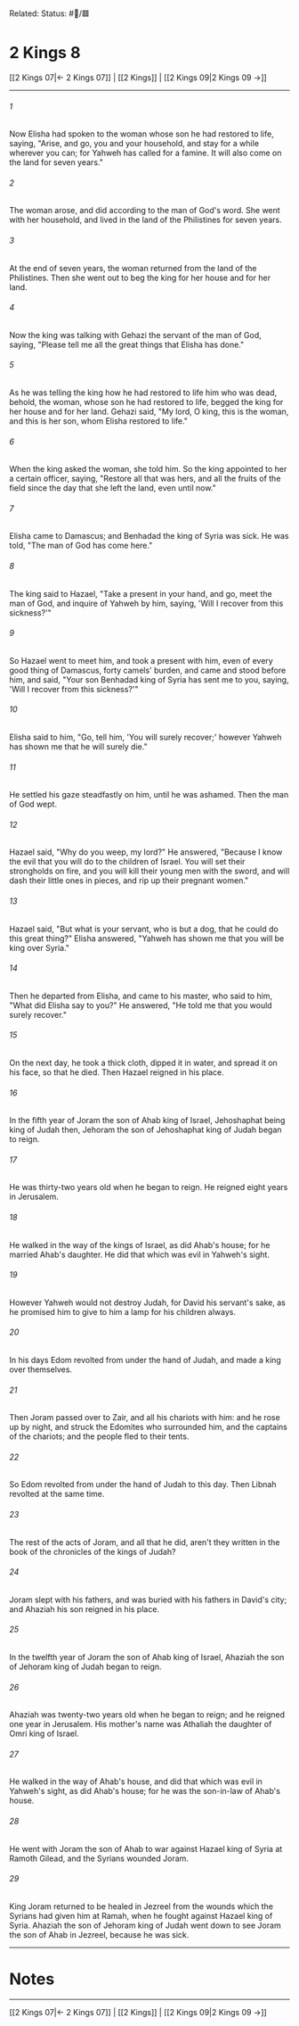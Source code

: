 Related:
Status: #📖/🟥
# 2 Kings 8

[[2 Kings 07|← 2 Kings 07]] | [[2 Kings]] | [[2 Kings 09|2 Kings 09 →]]
***



###### 1 
Now Elisha had spoken to the woman whose son he had restored to life, saying, "Arise, and go, you and your household, and stay for a while wherever you can; for Yahweh has called for a famine. It will also come on the land for seven years." 

###### 2 
The woman arose, and did according to the man of God's word. She went with her household, and lived in the land of the Philistines for seven years. 

###### 3 
At the end of seven years, the woman returned from the land of the Philistines. Then she went out to beg the king for her house and for her land. 

###### 4 
Now the king was talking with Gehazi the servant of the man of God, saying, "Please tell me all the great things that Elisha has done." 

###### 5 
As he was telling the king how he had restored to life him who was dead, behold, the woman, whose son he had restored to life, begged the king for her house and for her land. Gehazi said, "My lord, O king, this is the woman, and this is her son, whom Elisha restored to life." 

###### 6 
When the king asked the woman, she told him. So the king appointed to her a certain officer, saying, "Restore all that was hers, and all the fruits of the field since the day that she left the land, even until now." 

###### 7 
Elisha came to Damascus; and Benhadad the king of Syria was sick. He was told, "The man of God has come here." 

###### 8 
The king said to Hazael, "Take a present in your hand, and go, meet the man of God, and inquire of Yahweh by him, saying, 'Will I recover from this sickness?'" 

###### 9 
So Hazael went to meet him, and took a present with him, even of every good thing of Damascus, forty camels' burden, and came and stood before him, and said, "Your son Benhadad king of Syria has sent me to you, saying, 'Will I recover from this sickness?'" 

###### 10 
Elisha said to him, "Go, tell him, 'You will surely recover;' however Yahweh has shown me that he will surely die." 

###### 11 
He settled his gaze steadfastly on him, until he was ashamed. Then the man of God wept. 

###### 12 
Hazael said, "Why do you weep, my lord?" He answered, "Because I know the evil that you will do to the children of Israel. You will set their strongholds on fire, and you will kill their young men with the sword, and will dash their little ones in pieces, and rip up their pregnant women." 

###### 13 
Hazael said, "But what is your servant, who is but a dog, that he could do this great thing?" Elisha answered, "Yahweh has shown me that you will be king over Syria." 

###### 14 
Then he departed from Elisha, and came to his master, who said to him, "What did Elisha say to you?" He answered, "He told me that you would surely recover." 

###### 15 
On the next day, he took a thick cloth, dipped it in water, and spread it on his face, so that he died. Then Hazael reigned in his place. 

###### 16 
In the fifth year of Joram the son of Ahab king of Israel, Jehoshaphat being king of Judah then, Jehoram the son of Jehoshaphat king of Judah began to reign. 

###### 17 
He was thirty-two years old when he began to reign. He reigned eight years in Jerusalem. 

###### 18 
He walked in the way of the kings of Israel, as did Ahab's house; for he married Ahab's daughter. He did that which was evil in Yahweh's sight. 

###### 19 
However Yahweh would not destroy Judah, for David his servant's sake, as he promised him to give to him a lamp for his children always. 

###### 20 
In his days Edom revolted from under the hand of Judah, and made a king over themselves. 

###### 21 
Then Joram passed over to Zair, and all his chariots with him: and he rose up by night, and struck the Edomites who surrounded him, and the captains of the chariots; and the people fled to their tents. 

###### 22 
So Edom revolted from under the hand of Judah to this day. Then Libnah revolted at the same time. 

###### 23 
The rest of the acts of Joram, and all that he did, aren't they written in the book of the chronicles of the kings of Judah? 

###### 24 
Joram slept with his fathers, and was buried with his fathers in David's city; and Ahaziah his son reigned in his place. 

###### 25 
In the twelfth year of Joram the son of Ahab king of Israel, Ahaziah the son of Jehoram king of Judah began to reign. 

###### 26 
Ahaziah was twenty-two years old when he began to reign; and he reigned one year in Jerusalem. His mother's name was Athaliah the daughter of Omri king of Israel. 

###### 27 
He walked in the way of Ahab's house, and did that which was evil in Yahweh's sight, as did Ahab's house; for he was the son-in-law of Ahab's house. 

###### 28 
He went with Joram the son of Ahab to war against Hazael king of Syria at Ramoth Gilead, and the Syrians wounded Joram. 

###### 29 
King Joram returned to be healed in Jezreel from the wounds which the Syrians had given him at Ramah, when he fought against Hazael king of Syria. Ahaziah the son of Jehoram king of Judah went down to see Joram the son of Ahab in Jezreel, because he was sick.

---
# Notes


***
[[2 Kings 07|← 2 Kings 07]] | [[2 Kings]] | [[2 Kings 09|2 Kings 09 →]]
